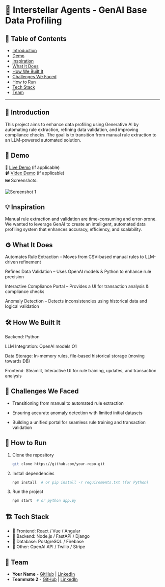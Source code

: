 # 🚀 Interstellar Agents - GenAI Base Data Profiling

## 📌 Table of Contents
- [Introduction](#introduction)
- [Demo](#demo)
- [Inspiration](#inspiration)
- [What It Does](#what-it-does)
- [How We Built It](#how-we-built-it)
- [Challenges We Faced](#challenges-we-faced)
- [How to Run](#how-to-run)
- [Tech Stack](#tech-stack)
- [Team](#team)

---

## 🎯 Introduction
This project aims to enhance data profiling using Generative AI by automating rule extraction, refining data validation, and improving compliance checks. The goal is to transition from manual rule extraction to an LLM-powered automated solution.

## 🎥 Demo
🔗 [Live Demo](#) (if applicable)  
📹 [Video Demo](#) (if applicable)  
🖼️ Screenshots:

![Screenshot 1](link-to-image)

## 💡 Inspiration
Manual rule extraction and validation are time-consuming and error-prone. We wanted to leverage GenAI to create an intelligent, automated data profiling system that enhances accuracy, efficiency, and scalability.





## ⚙️ What It Does
Automates Rule Extraction – Moves from CSV-based manual rules to LLM-driven refinement

Refines Data Validation – Uses OpenAI models & Python to enhance rule precision

Interactive Compliance Portal – Provides a UI for transaction analysis & compliance checks

Anomaly Detection – Detects inconsistencies using historical data and logical validation

## 🛠️ How We Built It
Backend: Python

LLM Integration: OpenAI models O1

Data Storage: In-memory rules, file-based historical storage (moving towards DB)

Frontend: Steamlit, Interactive UI for rule training, updates, and transaction analysis

## 🚧 Challenges We Faced
- Transitioning from manual to automated rule extraction

- Ensuring accurate anomaly detection with limited initial datasets

- Building a unified portal for seamless rule training and transaction validation

## 🏃 How to Run
1. Clone the repository  
   ```sh
   git clone https://github.com/your-repo.git
   ```
2. Install dependencies  
   ```sh
   npm install  # or pip install -r requirements.txt (for Python)
   ```
3. Run the project  
   ```sh
   npm start  # or python app.py
   ```

## 🏗️ Tech Stack
- 🔹 Frontend: React / Vue / Angular
- 🔹 Backend: Node.js / FastAPI / Django
- 🔹 Database: PostgreSQL / Firebase
- 🔹 Other: OpenAI API / Twilio / Stripe

## 👥 Team
- **Your Name** - [GitHub](#) | [LinkedIn](#)
- **Teammate 2** - [GitHub](#) | [LinkedIn](#)
